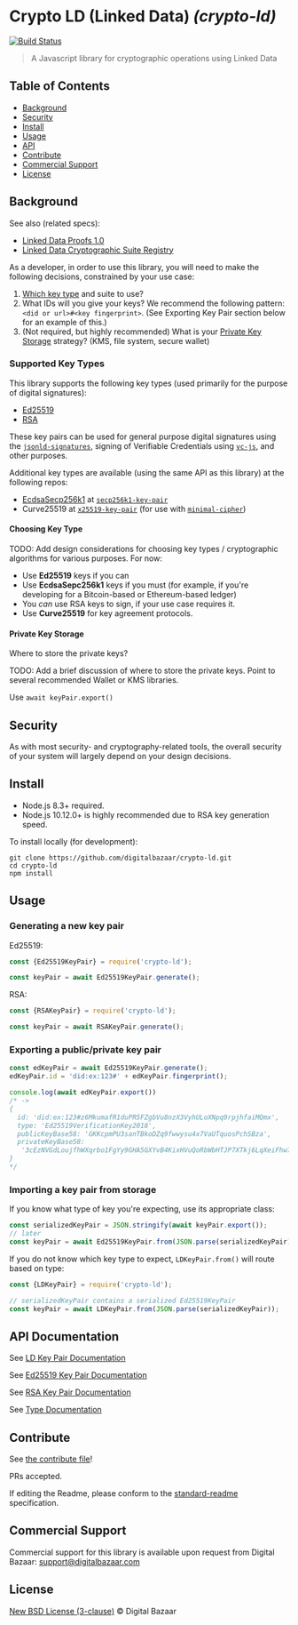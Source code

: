 # Crypto LD (Linked Data) _(crypto-ld)_

[![Build Status](https://travis-ci.org/digitalbazaar/crypto-ld.png?branch=master)](https://travis-ci.org/digitalbazaar/crypto-ld)

> A Javascript library for cryptographic operations using Linked Data

## Table of Contents

- [Background](#background)
- [Security](#security)
- [Install](#install)
- [Usage](#usage)
- [API](#api-documentation)
- [Contribute](#contribute)
- [Commercial Support](#commercial-support)
- [License](#license)

## Background

See also (related specs):

* [Linked Data Proofs 1.0](https://w3c-dvcg.github.io/ld-proofs/)
* [Linked Data Cryptographic Suite Registry](https://w3c-ccg.github.io/ld-cryptosuite-registry/)

As a developer, in order to use this library, you will need to make the 
following decisions, constrained by your use case:

1. [Which key type](#choosing-key-type) and suite to use?
2. What IDs will you give your keys? We recommend the following pattern:
    `<did or url>#<key fingerprint>`. (See Exporting Key Pair section below
    for an example of this.)
3. (Not required, but highly recommended) What is your [Private Key Storage](#private-key-storage) 
    strategy? (KMS, file system, secure wallet)

### Supported Key Types

This library supports the following key types (used primarily for the purpose
of digital signatures):

* [Ed25519](https://w3c-ccg.github.io/ld-cryptosuite-registry/#ed25519)
* [RSA](https://w3c-ccg.github.io/ld-cryptosuite-registry/#rsa)

These key pairs can be used for general purpose digital signatures using the 
[`jsonld-signatures`](https://github.com/digitalbazaar/jsonld-signatures), 
signing of Verifiable Credentials using [`vc-js`](https://github.com/digitalbazaar/vc-js),
and other purposes.

Additional key types are available (using the same API as this library) at the
following repos:

* [EcdsaSecp256k1](https://w3c-dvcg.github.io/lds-ecdsa-secp256k1-2019/) at 
    [`secp256k1-key-pair`](https://github.com/digitalbazaar/secp256k1-key-pair/)
* Curve25519 at [`x25519-key-pair`](https://github.com/digitalbazaar/x25519-key-pair)
  (for use with [`minimal-cipher`](https://github.com/digitalbazaar/minimal-cipher))

#### Choosing Key Type

TODO: Add design considerations for choosing key types / cryptographic 
algorithms for various purposes. For now:

* Use **Ed25519** keys if you can
* Use **EcdsaSepc256k1** keys if you must (for example, if you're developing for 
  a Bitcoin-based or Ethereum-based ledger) 
* You _can_ use RSA keys to sign, if your use case requires it.
* Use **Curve25519** for key agreement protocols.

#### Private Key Storage

Where to store the private keys?

TODO: Add a brief discussion of where to store the private keys. Point to
several recommended Wallet or KMS libraries.

Use `await keyPair.export()`

## Security

As with most security- and cryptography-related tools, the overall security of
your system will largely depend on your design decisions.

## Install

- Node.js 8.3+ required.
- Node.js 10.12.0+ is highly recommended due to RSA key generation speed.

To install locally (for development):

```
git clone https://github.com/digitalbazaar/crypto-ld.git
cd crypto-ld
npm install
```

## Usage

### Generating a new key pair

Ed25519:

```js
const {Ed25519KeyPair} = require('crypto-ld');

const keyPair = await Ed25519KeyPair.generate();
```

RSA:

```js
const {RSAKeyPair} = require('crypto-ld');

const keyPair = await RSAKeyPair.generate();
```

### Exporting a public/private key pair

```js
const edKeyPair = await Ed25519KeyPair.generate();
edKeyPair.id = 'did:ex:123#' + edKeyPair.fingerprint();

console.log(await edKeyPair.export())
/* ->
{ 
  id: 'did:ex:123#z6MkumafR1duPR5FZgbVu8nzX3VyhULoXNpq9rpjhfaiMQmx',
  type: 'Ed25519VerificationKey2018',
  publicKeyBase58: 'GKKcpmPU3sanTBkoDZq9fwwysu4x7VaUTquosPchSBza',
  privateKeyBase58:
   '3cEzNVGdLoujfhWXqrbo1FgYy9GHA5GXYvB4KixHVuQoRbWbHTJP7XTkj6LqXeiFhw79v85E4wjPQc8WcdyzntcA' 
}
*/

```

### Importing a key pair from storage

If you know what type of key you're expecting, use its appropriate class:

```js
const serializedKeyPair = JSON.stringify(await keyPair.export());
// later
const keyPair = await Ed25519KeyPair.from(JSON.parse(serializedKeyPair));
```

If you do not know which key type to expect, `LDKeyPair.from()` will route
based on type:

```js
const {LDKeyPair} = require('crypto-ld');

// serializedKeyPair contains a serialized Ed25519KeyPair
const keyPair = await LDKeyPair.from(JSON.parse(serializedKeyPair));
```

## API Documentation

See [LD Key Pair Documentation](/docs/LDKeyPair.md)

See [Ed25519 Key Pair Documentation](/docs/Ed25519KeyPair.md)

See [RSA Key Pair Documentation](/docs/RSAKeyPair.md)

See [Type Documentation](/docs/index.md)

## Contribute

See [the contribute file](https://github.com/digitalbazaar/bedrock/blob/master/CONTRIBUTING.md)!

PRs accepted.

If editing the Readme, please conform to the
[standard-readme](https://github.com/RichardLitt/standard-readme) specification.

## Commercial Support

Commercial support for this library is available upon request from
Digital Bazaar: support@digitalbazaar.com

## License

[New BSD License (3-clause)](LICENSE) © Digital Bazaar
